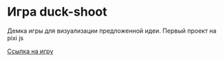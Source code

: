 # Игра duck-shoot

Демка игры для визуализации предложенной идеи. Первый проект на pixi js

[Ссылка на игру](https://disappear32.github.io/pixijs-duck-shoot/)

